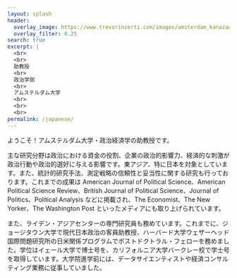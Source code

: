 ```yaml
---
layout: splash
header:
  overlay_image: https://www.trevorincerti.com/images/amsterdam_kanazawa.jpeg
  overlay_filter: 0.25
search: true
excerpt: |
  <br>
  <br>
  助教授
  <br>
  政治学部
  <br>
  アムステルダム大学
  <br>
  <br>
  <br>
permalink: /japanese/
---
```


ようこそ！アムステルダム大学・政治経済学の助教授です。

主な研究分野は政治における資金の役割、企業の政治的影響力、経済的な刺激が政治行動や政治的選好に与える影響です。東アジア、特に日本を対象としています。また、統計的研究手法、測定戦略の信頼性と妥当性に関する研究も行っております。これまでの成果は American Journal of Political Science、American Political Science Review、British Journal of Political Science、Journal of Politics、Political Analysis などに掲載され、The Economist、The New Yorker、The Washington Post といったメディアにも取り上げられています。

また、ライデン・アジアセンターの専門研究員も務めています。これまでに、ジョージタウン大学で現代日本政治の客員助教授、ハーバード大学ウェザーヘッド国際問題研究所の日米関係プログラムでポストドクトラル・フェローを務めました。学位はイェール大学で博士号を、カリフォルニア大学バークレー校で学士号を取得しています。大学院進学前には、データサイエンティストや経済コンサルティング業務に従事していました。








